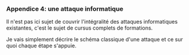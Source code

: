 ### Appendice 4: une attaque informatique
Il n'est pas ici sujet de couvrir l'intégralité des attaques informatiques existantes, c'est le sujet de cursus complets de formations.

Je vais simplement décrire le schéma classique d'une attaque et ce sur quoi chaque étape s'appuie.
